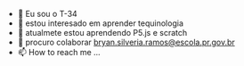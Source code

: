 - 👋 Eu sou o T-34
- 👀 estou interesado em aprender tequinologia
- 🌱 atualmete estou aprendendo P5.js e scratch 
- 💞️ procuro colaborar bryan.silveria.ramos@escola.pr.gov.br
- 📫 How to reach me ...

<!---
T34Omostrodemetal/T34Omostrodemetal is a ✨ special ✨ repository because its `README.md` (this file) appears on your GitHub profile.
You can click the Preview link to take a look at your changes.
--->
